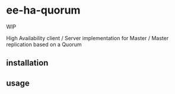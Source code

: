 # ee-ha-quorum

WIP

High Availability client / Server implementation for Master / Master replication based on a Quorum

## installation


## usage